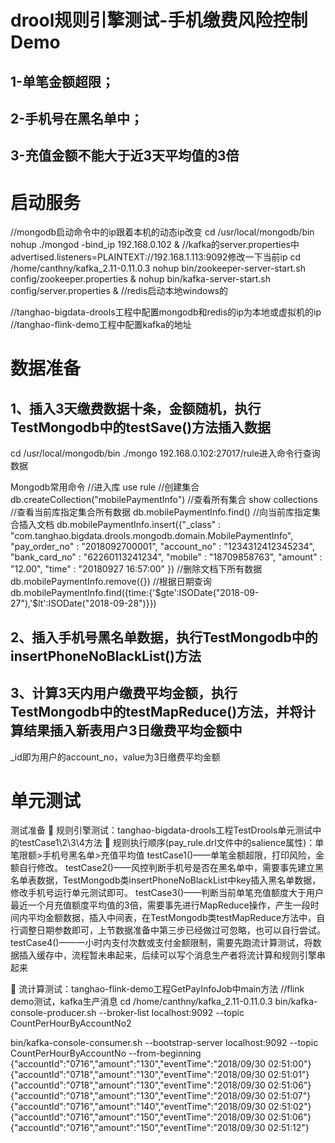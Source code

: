 #   drool规则引擎测试-手机缴费风险控制Demo
##  1-单笔金额超限；
##  2-手机号在黑名单中；
##  3-充值金额不能大于近3天平均值的3倍

#   启动服务
//mongodb启动命令中的ip跟着本机的动态ip改变
cd /usr/local/mongodb/bin
nohup ./mongod -bind_ip 192.168.0.102 &
//kafka的server.properties中advertised.listeners=PLAINTEXT://192.168.1.113:9092修改一下当前ip
cd /home/canthny/kafka_2.11-0.11.0.3
nohup bin/zookeeper-server-start.sh config/zookeeper.properties &
nohup bin/kafka-server-start.sh config/server.properties &
//redis启动本地windows的

//tanghao-bigdata-drools工程中配置mongodb和redis的ip为本地或虚拟机的ip
//tanghao-flink-demo工程中配置kafka的地址
#	数据准备
##  1、插入3天缴费数据十条，金额随机，执行TestMongodb中的testSave()方法插入数据
cd /usr/local/mongodb/bin
./mongo 192.168.0.102:27017/rule进入命令行查询数据
 
Mongodb常用命令
//进入库
use rule
//创建集合
db.createCollection("mobilePaymentInfo")
//查看所有集合
show collections
//查看当前库指定集合所有数据
db.mobilePaymentInfo.find()
//向当前库指定集合插入文档
db.mobilePaymentInfo.insert({"_class" : "com.tanghao.bigdata.drools.mongodb.domain.MobilePaymentInfo", "pay_order_no" : "2018092700001", "account_no" : "1234312412345234", "bank_card_no" : "62260113241234", "mobile" : "18709858763", "amount" : "12.00", "time" : "20180927 16:57:00" })
//删除文档下所有数据
db.mobilePaymentInfo.remove({})
//根据日期查询
db.mobilePaymentInfo.find({time:{'$gte':ISODate("2018-09-27"),'$lt':ISODate("2018-09-28")}})
##  2、插入手机号黑名单数据，执行TestMongodb中的insertPhoneNoBlackList()方法
 
##  3、计算3天内用户缴费平均金额，执行TestMongodb中的testMapReduce()方法，并将计算结果插入新表用户3日缴费平均金额中
 _id即为用户的account_no，value为3日缴费平均金额	


#   单元测试
测试准备
	规则引擎测试：tanghao-bigdata-drools工程TestDrools单元测试中的testCase1\2\3\4方法
	规则执行顺序(pay_rule.drl文件中的salience属性)：单笔限额>手机号黑名单>充值平均值
testCase1()——单笔金额超限，打印风险，金额自行修改。
testCase2()——风控判断手机号是否在黑名单中，需要事先建立黑名单表数据，TestMongodb类insertPhoneNoBlackList中key插入黑名单数据，修改手机号运行单元测试即可。
testCase3()——判断当前单笔充值额度大于用户最近一个月充值额度平均值的3倍，需要事先进行MapReduce操作，产生一段时间内平均金额数据，插入中间表，在TestMongodb类testMapReduce方法中，自行调整日期参数即可，上节数据准备中第三步已经做过可忽略，也可以自行尝试。
testCase4()——一小时内支付次数或支付金额限制，需要先跑流计算测试，将数据插入缓存中，流程暂未串起来，后续可以写个消息生产者将流计算和规则引擎串起来

	流计算测试：tanghao-flink-demo工程GetPayInfoJob中main方法
//flink demo测试，kafka生产消息
cd /home/canthny/kafka_2.11-0.11.0.3
bin/kafka-console-producer.sh --broker-list localhost:9092 --topic CountPerHourByAccountNo2

bin/kafka-console-consumer.sh --bootstrap-server localhost:9092 --topic CountPerHourByAccountNo --from-beginning
{"accountId":"0716","amount":"130","eventTime":"2018/09/30 02:51:00"}
{"accountId":"0718","amount":"130","eventTime":"2018/09/30 02:51:01"}
{"accountId":"0718","amount":"130","eventTime":"2018/09/30 02:51:06"}
{"accountId":"0718","amount":"130","eventTime":"2018/09/30 02:51:07"}
{"accountId":"0716","amount":"140","eventTime":"2018/09/30 02:51:02"}
{"accountId":"0716","amount":"150","eventTime":"2018/09/30 02:51:06"}
{"accountId":"0716","amount":"150","eventTime":"2018/09/30 02:51:12"}

